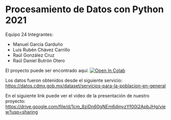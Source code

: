 # Procesamiento de Datos con Python 2021

Equipo 24
Integrantes:
  - Manuel García Garduño
  - Luis Rubén Chávez Carrillo
  - Raúl González Cruz
  - Raúl Daniel Butrón Otero

El proyecto puede ser encontrado aquí. [![Open In Colab](https://colab.research.google.com/assets/colab-badge.svg)](https://colab.research.google.com/drive/1Eu25rKoKm8ZCUyUtjUEdHCI2xDHHk4n5?usp=sharing)

Los datos fueron obtenidos desde el siguiente servicio:
https://datos.cdmx.gob.mx/dataset/servicios-para-la-poblacion-en-general

En el siguiente link puede ver el video de la presentación de nuestro proyecto:
https://drive.google.com/file/d/1cm_8ziDn60gNEm6djnyzYf00i2ApbJHg/view?usp=sharing
